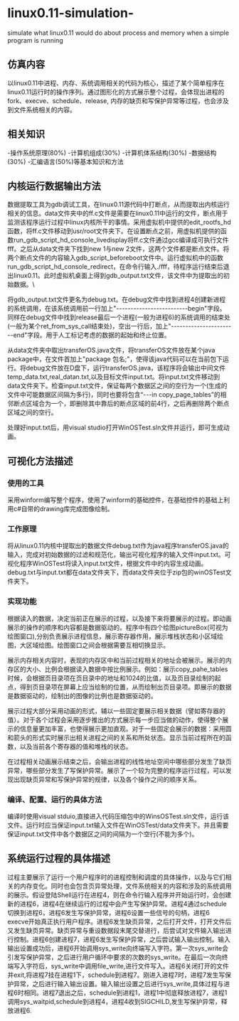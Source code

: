 # linux0.11-simulation-
simulate what linux0.11 would do about process and memory when a simple program is running
## 仿真内容
以linux0.11中进程、内存、系统调用相关的代码为核心，描述了某个简单程序在linux0.11运行时的操作序列。通过图形化的方式展示整个过程，会体现出进程的fork、execve、schedule、release, 内存的缺页和写保护异常等过程，也会涉及到文件系统相关的内容。
## 相关知识
-操作系统原理(80\%)
-计算机组成(30\%)
-计算机体系结构(30\%)
-数据结构(30\%)
-汇编语言(50\%)等基本知识和方法

## 内核运行数据输出方法
数据提取工具为gdb调试工具，在linux0.11源代码中打断点，从而提取出内核运行相关的信息。data文件夹中的ff.c文件是需要在linux0.11中运行的文件，断点用于监测该程序运行过程中linux内核所干的事情。采用虚拟机中提供的edit\_rootfs\_hd函数，将ff.c文件移动到usr/root文件夹下。在设置断点之前，用虚拟机提供的函数run\_gdb\_script\_hd\_console\_livedisplay将ff.c文件通过gcc编译成可执行文件fff。之后从data文件夹下找到new 1与new 2文件，这两个文件都是断点文件。将两个断点文件的内容输入gdb\_script\_beforeboot文件中。运行虚拟机中的函数run\_gdb\_script\_hd\_console\_redirect，在命令行输入./fff，待程序运行结束后退出linux0.11。此时虚拟机桌面上得到gdb\_output.txt文件，该文件中为提取出的初始数据。\\

将gdb\_output.txt文件更名为debug.txt。在debug文件中找到进程4创建新进程的系统调用，在该系统调用前一行加上"-------------------------begin"字段。同样在debug文件中找到release最后一个进程(一般为进程6)的系统调用的结束处(一般为某个ret\_from\_sys\_call结束处)，空出一行后，加上"-----------------------end"字段。用于人工标记考虑的数据的起始和终止位置。

从data文件夹中取出transferOS.java文件，将transferOS文件放在某个java package中，在文件首加上"package 包名;"，使得该java代码可以在当前包下运行。将debug文件放在D盘下，运行transferOS.java，该程序将会输出中间文件temp\_data.txt,real\_datan.txt,以及目标文件input.txt。将input.txt文件移动到data文件夹下。检查input.txt文件，保证每两个数据区之间的空行为一个(生成的文件中可能数据区间隔为多行)，同时也要将包含“---in copy\_page\_tables”的相邻断点区域合为一个，即删除其中靠后的断点区域的前4行，之后再删除两个断点区域之间的空行。

处理好input.txt后，用visual studio打开WinOSTest.sln文件并运行，即可生成动画。

## 可视化方法描述
### 使用的工具
采用winform编写整个程序，使用了winform的基础控件，在基础控件的基础上利用c\#自带的drawing库完成图像绘制。
### 工作原理
将从linux0.11内核中提取出的数据文件debug.txt作为java程序transferOS.java的输入，完成对初始数据的过滤和规范化，输出可视化程序的输入文件input.txt。可视化程序WinOSTest将读入input.txt文件，根据文件中的内容生成动画。debug.txt与input.txt都在data文件夹下，而data文件夹位于zip包的winOSTest文件夹下。
### 实现功能
根据读入的数据，决定当前正在展示的过程，以及接下来将要展示的过程。即动画展示的操作的顺序和内容都是数据驱动的。程序中有四个绘图pictureBox(可视为绘图窗口),分别负责展示进程信息，展示寄存器作用，展示堆栈状态和小区域绘图，大区域绘图。绘图窗口之间会根据需要互相切换显示。

展示内存相关内容时，表现的内存区中和当前过程相关的地址会被展示。展示的内存区的大小、比例会根据读入数据中按比例展示。例如：展示copy\_pahe\_tables时候，会根据页目录项在页目录中的地址和1024的比值，以及页目录绘制的起点，得到页目录项在屏幕上应当绘制的位置，从而绘制出页目录项。即展示的数据是数据驱动的，绘制出的图像的比例也是数据驱动的。

展示过程大部分采用动画的形式，辅以一些固定要展示相关数据（譬如寄存器的值）。对于各个过程会采用逐步推出的方式展示每一步应当做的动作，使得整个展示的信息量更加丰富，也使得展示更加直观。对于一些固定会展示的数据：采用圆和箭头的形式实时展示出相关进程之间的关系和所处状态。显示当前过程所在的函数，以及当前各个寄存器的值和堆栈的状态。

在过程相关动画展示结束之后，会输出进程的线性地址空间中哪些部分发生了缺页异常，哪些部分发生了写保护异常。展示了一个较为完整的程序运行过程，可以发现出现缺页异常和写保护异常的规律，以及各个操作之间的顺序关系。

### 编译、配置、运行的具体方法
编译时使用visual stduio,直接进入代码压缩包中的WinsOSTest.sln文件，运行该文件。运行时应当保证input.txt输入文件在WinOSTest/data文件夹下。并且需要保证input.txt文件中各个数据区之间的间隔为一个空行(不能为多个)。

## 系统运行过程的具体描述
过程主要展示了运行一个用户程序时的进程控制和调度的具体操作，以及与它们相关的内存变化。同时也会包含页异常处理，文件系统相关的内容和涉及的系统调用的展示。假设登陆Shell运行在进程4，则在命令行输入程序并开始运行时，会创建新的进程6，进程4在继续运行的过程中会产生写保护异常。进程4通过schedule切换到进程6，进程6发生写保护异常，进程6设置一些信号的句柄，进程6 execve开始真正执行用户程序。进程6发生缺页异常，之后打开文件，打开文件后又发生缺页异常。缺页异常与重设数据段末尾交替进行，后尝试对文件输入输出进行控制。进程6创建进程7，进程6发生写保护异常，之后尝试输入输出控制。输入输出设置成功后，进程6开始调用sys\_write向终端写入字符。第一次sys\_write会引发写保护异常，之后进行用户循环中要求的次数的sys\_write。在最后一次向终端写入字符后，sys\_write中调用file\_write,进行文件写入。进程6关闭打开的文件并exit,将进程7挂在进程1下，schedule到进程7。刚进入进程7时，进程7发生写保护异常，之后进行输入输出设置。输入输出设置之后进行sys\_write,具体过程与进程6时相同。进程7退出之后，schedule到进程1，进程1中彻底释放进程7，进程1调用sys\_waitpid,schedule到进程4，进程4收到SIGCHILD,发生写保护异常，释放进程6.
